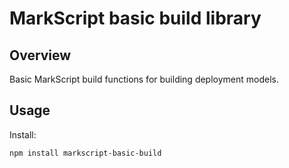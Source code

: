 MarkScript basic build library
==

Overview
--

Basic MarkScript build functions for building deployment models.

Usage
--

Install:
```
npm install markscript-basic-build
```
